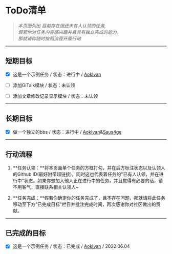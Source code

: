 # ToDo清单

> *本页面列出 目前存在但还未有人认领的任务,  
> 假若你对任务内容感兴趣并且具有独立完成的能力，  
> 那就请你随时按照流程开展行动*

---

## 短期目标

- [x] 这是一个示例任务 / 状态：进行中 / [AokIvan](https://github.com/AokIvan)

- [ ] 添加GiTalk模块 / 状态：未认领

- [ ] 添加文章修改记录显示模块 / 状态：未认领

---

## 长期目标

- [x] 做一个独立的bbs / 状态：进行中 / [AokIvan](https://github.com/AokIvan)&[Saus4ge](https://github.com/Saus4ge)

---

## 行动流程

1. **任务认领：**将本页面单个任务的方框打勾，并在后方标注状态以及认领人的Github ID(最好附带超链接)，同时这也代表着任务的"已有人认领，并在进行中"状态。如果你想加入他人正在进行中的任务，并且觉得有必要的话，请不用客气，直接联系相关认领人~

2. **任务完成：**假若你确定你的任务完成了，且不存在问题，那就请将此任务移动至下方"已完成目标"栏目并批注完成时间，再次感谢你对社区做出的贡献。

---

## 已完成的目标

- [x] 这是一个示例任务 / 状态：已完成 / [AokIvan](https://github.com/AokIvan) / 2022.06.04
